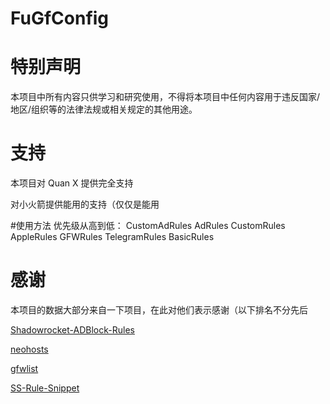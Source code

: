 # FuGfConfig

# 特别声明

本项目中所有内容只供学习和研究使用，不得将本项目中任何内容用于违反国家/地区/组织等的法律法规或相关规定的其他用途。

# 支持

本项目对 Quan X 提供完全支持

对小火箭提供能用的支持（仅仅是能用

#使用方法
优先级从高到低：
CustomAdRules
AdRules
CustomRules
AppleRules
GFWRules
TelegramRules
BasicRules



# 感谢

本项目的数据大部分来自一下项目，在此对他们表示感谢（以下排名不分先后

[Shadowrocket-ADBlock-Rules](https://github.com/h2y/Shadowrocket-ADBlock-Rules)

[neohosts](https://github.com/neoFelhz/neohosts)

[gfwlist](https://github.com/gfwlist/gfwlist)

[SS-Rule-Snippet](https://github.com/Hackl0us/SS-Rule-Snippet#%E5%85%B3%E4%BA%8E%E9%A1%B9%E7%9B%AE)
